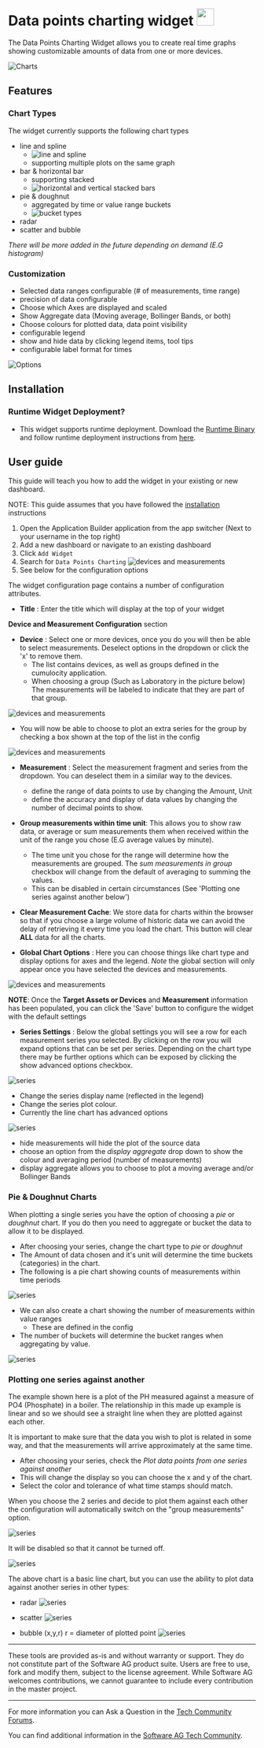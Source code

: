 <!-- @format -->

# Data points charting widget [<img width="35" src="https://user-images.githubusercontent.com/67993842/97668428-f360cc80-1aa7-11eb-8801-da578bda4334.png"/>](https://github.com/SoftwareAG/cumulocity-datapoints-charting-widget/releases/download/v1.1.3/cumulocity-datapoints-chart-widget-1.1.3.zip)

The Data Points Charting Widget allows you to create real time graphs showing customizable amounts of data from one or more devices.

![Charts](/styles/previewImage.png)

## Features

### Chart Types

The widget currently supports the following chart types

- line and spline
  - ![line and spline](/images/line_vs_spline.png)
  - supporting multiple plots on the same graph
- bar & horizontal bar
  - supporting stacked
  - ![horizontal and vertical stacked bars](/images/horz_vs_vertbar.png)
- pie & doughnut
  - aggregated by time or value range buckets
  - ![bucket types](/images/buckets.png)
- radar
- scatter and bubble

_There will be more added in the future depending on demand (E.G histogram)_

### Customization

- Selected data ranges configurable (# of measurements, time range)
- precision of data configurable
- Choose which Axes are displayed and scaled
- Show Aggregate data (Moving average, Bollinger Bands, or both)
- Choose colours for plotted data, data point visibility
- configurable legend
- show and hide data by clicking legend items, tool tips
- configurable label format for times

![Options](/images/options.png)

## Installation

### Runtime Widget Deployment?

- This widget supports runtime deployment. Download the [Runtime Binary](https://github.com/SoftwareAG/cumulocity-datapoints-charting-widget/releases/download/v1.1.3/cumulocity-datapoints-chart-widget-1.1.3.zip) and follow runtime deployment instructions from [here](https://github.com/SoftwareAG/cumulocity-runtime-widget-loader).

## User guide

This guide will teach you how to add the widget in your existing or new dashboard.

NOTE: This guide assumes that you have followed the [installation](https://github.com/SoftwareAG/cumulocity-runtime-widget-loader) instructions

1. Open the Application Builder application from the app switcher (Next to your username in the top right)
2. Add a new dashboard or navigate to an existing dashboard
3. Click `Add Widget`
4. Search for `Data Points Charting` ![devices and measurements](/images/add_widget.png)
5. See below for the configuration options

The widget configuration page contains a number of configuration attributes.

- **Title** : Enter the title which will display at the top of your widget

**Device and Measurement Configuration** section

- **Device** : Select one or more devices, once you do you will then be able to select measurements. Deselect options in the dropdown or click the 'x' to remove them.
  - The list contains devices, as well as groups defined in the cumulocity application. 
  - When choosing a group (Such as Laboratory in the picture below) The measurements will be labeled to indicate that they are part of that group. 

![devices and measurements](/images/devandmeas.png)

  - You will now be able to choose to plot an extra series for the group by checking a box shown at the top of the list in the config

![devices and measurements](/images/groupseries.png)

- **Measurement** : Select the measurement fragment and series from the dropdown. You can deselect them in a similar way to the devices.

  - define the range of data points to use by changing the Amount, Unit
  - define the accuracy and display of data values by changing the number of decimal points to show.

- **Group measurements within time unit**: This allows you to show raw data, or average or sum measurements them when received within the unit of the range you chose (E.G average values by minute).

  - The time unit you chose for the range will determine how the measurements are grouped. The _sum measurements in group_ checkbox will change from the default of averaging to summing the values.
  - This can be disabled in certain circumstances (See 'Plotting one series against another below')

- **Clear Measurement Cache**: We store data for charts within the browser so that if you choose a large volume of historic data we can avoid the delay of retrieving it every time you load the chart. This button will clear **ALL** data for all the charts. 

- **Global Chart Options** : Here you can choose things like chart type and display options for axes and the legend. _Note_ the global section will only appear once you have selected the devices and measurements.

![devices and measurements](/images/global.gif)

**NOTE**: Once the **Target Assets or Devices** and **Measurement** information has been populated, you can click the 'Save' button to configure the widget with the default settings

- **Series Settings** : Below the global settings you will see a row for each measurement series you selected. By clicking on the row you will expand options that can be set per series. Depending on the chart type there may be further options which can be exposed by clicking the show advanced options checkbox.

![series](/images/series.gif)

- Change the series display name (reflected in the legend)
- Change the series plot colour.
- Currently the line chart has advanced options

![series](/images/advanced.gif)

- hide measurements will hide the plot of the source data
- choose an option from the _display aggregate_ drop down to show the colour and averaging period (number of measurements)
- display aggregate allows you to choose to plot a moving average and/or Bollinger Bands

### Pie & Doughnut Charts

When plotting a single series you have the option of choosing a _pie_ or _doughnut_ chart. If you do then you need to aggregate or
bucket the data to allow it to be displayed.

- After choosing your series, change the chart type to _pie_ or _doughnut_
- The Amount of data chosen and it's unit will determine the time buckets (categories) in the chart.
- The following is a pie chart showing counts of measurements within time periods

![series](/images/pie.gif)

- We can also create a chart showing the number of measurements within value ranges
  - These are defined in the config
- The number of buckets will determine the bucket ranges when aggregating by value.

![series](/images/value_buckets.png)

### Plotting one series against another

The example shown here is a plot of the PH measured against a measure of PO4 (Phosphate) in a boiler. The relationship in this made up example is linear and so we should see a straight line when they are plotted against each other.

It is important to make sure that the data you wish to plot is related in some way, and that the measurements will arrive approximately at the same time.

- After choosing your series, check the _Plot data points from one series against another_
- This will change the display so you can choose the x and y of the chart.
- Select the color and tolerance of what time stamps should match.

When you choose the 2 series and decide to plot them against each other the configuration will automatically switch on the "group measurements" option.

![series](/images/group.png)

It will be disabled so that it cannot be turned off.

![series](/images/multivariate.gif)

The above chart is a basic line chart, but you can use the ability to plot data against another series in other types:

- radar
  ![series](/images/radar.png)

- scatter
  ![series](/images/scatter.png)

- bubble (x,y,r) r = diameter of plotted point
  ![series](/images/bubble.png)

---

These tools are provided as-is and without warranty or support. They do not constitute part of the Software AG product suite. Users are free to use, fork and modify them, subject to the license agreement. While Software AG welcomes contributions, we cannot guarantee to include every contribution in the master project.

---

For more information you can Ask a Question in the [Tech Community Forums](https://tech.forums.softwareag.com/tags/c/forum/1/Cumulocity-IoT).

You can find additional information in the [Software AG Tech Community](https://techcommunity.softwareag.com/en_en/cumulocity-iot.html).

